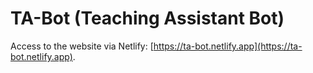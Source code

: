 # TA-Bot (Teaching Assistant Bot)

Access to the website via Netlify: [https://ta-bot.netlify.app](https://ta-bot.netlify.app).
